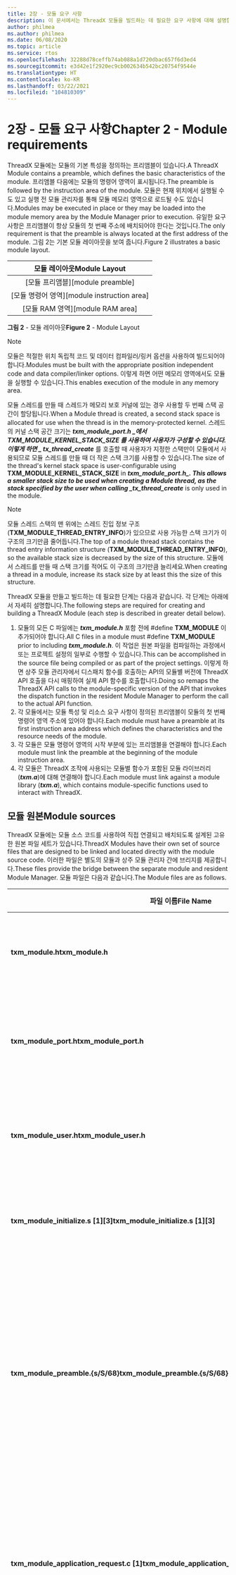 ```yaml
---
title: 2장 - 모듈 요구 사항
description: 이 문서에서는 ThreadX 모듈을 빌드하는 데 필요한 요구 사항에 대해 설명합니다.
author: philmea
ms.author: philmea
ms.date: 06/08/2020
ms.topic: article
ms.service: rtos
ms.openlocfilehash: 32288d78ceffb74ab088a1d720dbac657f6d3ed4
ms.sourcegitcommit: e3d42e1f2920ec9cb002634b542bc20754f9544e
ms.translationtype: HT
ms.contentlocale: ko-KR
ms.lasthandoff: 03/22/2021
ms.locfileid: "104810309"
---
```

# <a name="chapter-2---module-requirements"></a><span data-ttu-id="d5465-103">2장 - 모듈 요구 사항</span><span class="sxs-lookup"><span data-stu-id="d5465-103">Chapter 2 - Module requirements</span></span>

<span data-ttu-id="d5465-104">ThreadX 모듈에는 모듈의 기본 특성을 정의하는 프리앰블이 있습니다.</span><span class="sxs-lookup"><span data-stu-id="d5465-104">A ThreadX Module contains a preamble, which defines the basic characteristics of the module.</span></span> <span data-ttu-id="d5465-105">프리앰블 다음에는 모듈의 명령어 영역이 표시됩니다.</span><span class="sxs-lookup"><span data-stu-id="d5465-105">The preamble is followed by the instruction area of the module.</span></span> <span data-ttu-id="d5465-106">모듈은 현재 위치에서 실행될 수도 있고 실행 전 모듈 관리자를 통해 모듈 메모리 영역으로 로드될 수도 있습니다.</span><span class="sxs-lookup"><span data-stu-id="d5465-106">Modules may be executed in place or they may be loaded into the module memory area by the Module Manager prior to execution.</span></span> <span data-ttu-id="d5465-107">유일한 요구 사항은 프리앰블이 항상 모듈의 첫 번째 주소에 배치되어야 한다는 것입니다.</span><span class="sxs-lookup"><span data-stu-id="d5465-107">The only requirement is that the preamble is always located at the first address of the module.</span></span> <span data-ttu-id="d5465-108">그림 2는 기본 모듈 레이아웃을 보여 줍니다.</span><span class="sxs-lookup"><span data-stu-id="d5465-108">Figure 2 illustrates a basic module layout.</span></span>

| <span data-ttu-id="d5465-109">모듈 레이아웃</span><span class="sxs-lookup"><span data-stu-id="d5465-109">Module Layout</span></span> |
|:---:|
| <span data-ttu-id="d5465-110">\[모듈 프리앰블\]</span><span class="sxs-lookup"><span data-stu-id="d5465-110">\[module preamble\]</span></span>         |
| <span data-ttu-id="d5465-111">\[모듈 명령어 영역\]</span><span class="sxs-lookup"><span data-stu-id="d5465-111">\[module instruction area\]</span></span> |
| <span data-ttu-id="d5465-112">\[모듈 RAM 영역\]</span><span class="sxs-lookup"><span data-stu-id="d5465-112">\[module RAM area\]</span></span>         |

<span data-ttu-id="d5465-113">**그림 2** - 모듈 레이아웃</span><span class="sxs-lookup"><span data-stu-id="d5465-113">**Figure 2** - Module Layout</span></span>

> [!NOTE]
> <span data-ttu-id="d5465-114">모듈은 적절한 위치 독립적 코드 및 데이터 컴파일러/링커 옵션을 사용하여 빌드되어야 합니다.</span><span class="sxs-lookup"><span data-stu-id="d5465-114">Modules must be built with the appropriate position independent code and data compiler/linker options.</span></span> <span data-ttu-id="d5465-115">이렇게 하면 어떤 메모리 영역에서도 모듈을 실행할 수 있습니다.</span><span class="sxs-lookup"><span data-stu-id="d5465-115">This enables execution of the module in any memory area.</span></span>

<span data-ttu-id="d5465-116">모듈 스레드를 만들 때 스레드가 메모리 보호 커널에 있는 경우 사용할 두 번째 스택 공간이 할당됩니다.</span><span class="sxs-lookup"><span data-stu-id="d5465-116">When a Module thread is created, a second stack space is allocated for use when the thread is in the memory-protected kernel.</span></span> <span data-ttu-id="d5465-117">스레드의 커널 스택 공간 크기는 **_txm_module_port.h_ *_에서 **TXM_MODULE_KERNEL_STACK_SIZE** 를 사용하여 사용자가 구성할 수 있습니다. 이렇게 하면 _* _tx_thread_create_** 를 호출할 때 사용자가 지정한 스택만이 모듈에서 사용되므로 모듈 스레드를 만들 때 더 작은 스택 크기를 사용할 수 있습니다.</span><span class="sxs-lookup"><span data-stu-id="d5465-117">The size of the thread's kernel stack space is user-configurable using **TXM_MODULE_KERNEL_STACK_SIZE** in **_txm_module_port.h_*_. This allows a smaller stack size to be used when creating a Module thread, as the stack specified by the user when calling _*_tx_thread_create_** is only used in the module.</span></span>

> [!NOTE]
> <span data-ttu-id="d5465-118">모듈 스레드 스택의 맨 위에는 스레드 진입 정보 구조(**TXM_MODULE_THREAD_ENTRY_INFO**)가 있으므로 사용 가능한 스택 크기가 이 구조의 크기만큼 줄어듭니다.</span><span class="sxs-lookup"><span data-stu-id="d5465-118">The top of a module thread stack contains the thread entry information structure (**TXM_MODULE_THREAD_ENTRY_INFO**), so the available stack size is decreased by the size of this structure.</span></span> <span data-ttu-id="d5465-119">모듈에서 스레드를 만들 때 스택 크기를 적어도 이 구조의 크기만큼 늘리세요.</span><span class="sxs-lookup"><span data-stu-id="d5465-119">When creating a thread in a module, increase its stack size by at least this the size of this structure.</span></span>

<span data-ttu-id="d5465-120">ThreadX 모듈을 만들고 빌드하는 데 필요한 단계는 다음과 같습니다. 각 단계는 아래에서 자세히 설명합니다.</span><span class="sxs-lookup"><span data-stu-id="d5465-120">The following steps are required for creating and building a ThreadX Module (each step is described in greater detail below).</span></span>

1. <span data-ttu-id="d5465-121">모듈의 모든 C 파일에는 **_txm_module.h_** 포함 전에 #define **TXM_MODULE** 이 추가되어야 합니다.</span><span class="sxs-lookup"><span data-stu-id="d5465-121">All C files in a module must #define **TXM_MODULE** prior to including **_txm_module.h_**.</span></span> <span data-ttu-id="d5465-122">이 작업은 원본 파일을 컴파일하는 과정에서 또는 프로젝트 설정의 일부로 수행할 수 있습니다.</span><span class="sxs-lookup"><span data-stu-id="d5465-122">This can be accomplished in the source file being compiled or as part of the project settings.</span></span> <span data-ttu-id="d5465-123">이렇게 하면 상주 모듈 관리자에서 디스패치 함수를 호출하는 API의 모듈별 버전에 ThreadX API 호출을 다시 매핑하여 실제 API 함수를 호출합니다.</span><span class="sxs-lookup"><span data-stu-id="d5465-123">Doing so remaps the ThreadX API calls to the module-specific version of the API that invokes the dispatch function in the resident Module Manager to perform the call to the actual API function.</span></span>
2. <span data-ttu-id="d5465-124">각 모듈에서는 모듈 특성 및 리소스 요구 사항이 정의된 프리앰블이 모듈의 첫 번째 명령어 영역 주소에 있어야 합니다.</span><span class="sxs-lookup"><span data-stu-id="d5465-124">Each module must have a preamble at its first instruction area address which defines the characteristics and the resource needs of the module.</span></span>
3. <span data-ttu-id="d5465-125">각 모듈은 모듈 명령어 영역의 시작 부분에 있는 프리앰블을 연결해야 합니다.</span><span class="sxs-lookup"><span data-stu-id="d5465-125">Each module must link the preamble at the beginning of the module instruction area.</span></span>
4. <span data-ttu-id="d5465-126">각 모듈은 ThreadX 조작에 사용되는 모듈별 함수가 포함된 모듈 라이브러리(***txm.a***)에 대해 연결해야 합니다.</span><span class="sxs-lookup"><span data-stu-id="d5465-126">Each module must link against a module library (***txm.a***), which contains module-specific functions used to interact with ThreadX.</span></span>

## <a name="module-sources"></a><span data-ttu-id="d5465-127">모듈 원본</span><span class="sxs-lookup"><span data-stu-id="d5465-127">Module sources</span></span>

<span data-ttu-id="d5465-128">ThreadX 모듈에는 모듈 소스 코드를 사용하여 직접 연결되고 배치되도록 설계된 고유한 원본 파일 세트가 있습니다.</span><span class="sxs-lookup"><span data-stu-id="d5465-128">ThreadX Modules have their own set of source files that are designed to be linked and located directly with the module source code.</span></span> <span data-ttu-id="d5465-129">이러한 파일은 별도의 모듈과 상주 모듈 관리자 간에 브리지를 제공합니다.</span><span class="sxs-lookup"><span data-stu-id="d5465-129">These files provide the bridge between the separate module and resident Module Manager.</span></span> <span data-ttu-id="d5465-130">모듈 파일은 다음과 같습니다.</span><span class="sxs-lookup"><span data-stu-id="d5465-130">The Module files are as follows.</span></span>

| <span data-ttu-id="d5465-131">파일 이름</span><span class="sxs-lookup"><span data-stu-id="d5465-131">File Name</span></span> | <span data-ttu-id="d5465-132">콘텐츠</span><span class="sxs-lookup"><span data-stu-id="d5465-132">Contents</span></span> |
|---|---|
| <span data-ttu-id="d5465-133">**txm_module.h**</span><span class="sxs-lookup"><span data-stu-id="d5465-133">**txm_module.h**</span></span> | <span data-ttu-id="d5465-134">모듈 정보가 정의된 파일을 포함합니다.</span><span class="sxs-lookup"><span data-stu-id="d5465-134">Include file that defines module information.</span></span> |
| <span data-ttu-id="d5465-135">**txm_module_port.h**</span><span class="sxs-lookup"><span data-stu-id="d5465-135">**txm_module_port.h**</span></span> | <span data-ttu-id="d5465-136">포트별 모듈 정보가 정의된 파일을 포함합니다.</span><span class="sxs-lookup"><span data-stu-id="d5465-136">Include file that defines port-specific module information.</span></span> |
| <span data-ttu-id="d5465-137">**txm_module_user.h**</span><span class="sxs-lookup"><span data-stu-id="d5465-137">**txm_module_user.h**</span></span> | <span data-ttu-id="d5465-138">사용자가 사용자 지정할 수 있는 값을 정의합니다.</span><span class="sxs-lookup"><span data-stu-id="d5465-138">Defines and values the user can customize.</span></span> |
| <span data-ttu-id="d5465-139">**txm_module_initialize.s [1][3]**</span><span class="sxs-lookup"><span data-stu-id="d5465-139">**txm_module_initialize.s [1][3]**</span></span> | <span data-ttu-id="d5465-140">모듈을 시작하는 내장 함수를 호출합니다.</span><span class="sxs-lookup"><span data-stu-id="d5465-140">Calls intrinsic functions to startup module.</span></span> |
| <span data-ttu-id="d5465-141">**txm_module_preamble.\{s/S/68\}**</span><span class="sxs-lookup"><span data-stu-id="d5465-141">**txm_module_preamble.\{s/S/68\}**</span></span> | <span data-ttu-id="d5465-142">모듈 프리앰블 어셈블리 파일입니다.</span><span class="sxs-lookup"><span data-stu-id="d5465-142">Module preamble assembly file.</span></span> <span data-ttu-id="d5465-143">이 파일은 다양한 모듈별 특성을 정의하고 모듈 애플리케이션 코드와 연결됩니다.</span><span class="sxs-lookup"><span data-stu-id="d5465-143">This file defines various module-specific attributes and is linked with the module application code.</span></span> |
| <span data-ttu-id="d5465-144">**txm_module_application_request.c [1]**</span><span class="sxs-lookup"><span data-stu-id="d5465-144">**txm_module_application_request.c [1]**</span></span> | <span data-ttu-id="d5465-145">모듈 애플리케이션 요청 함수는 애플리케이션별 요청을 상주 코드로 송신합니다.</span><span class="sxs-lookup"><span data-stu-id="d5465-145">Module application request function sends an application-specific request to the resident code.</span></span> |
| <span data-ttu-id="d5465-146">**txm_module_callback_request_thread_entry.c&nbsp;[1]**</span><span class="sxs-lookup"><span data-stu-id="d5465-146">**txm_module_callback_request_thread_entry.c&nbsp;[1]**</span></span> | <span data-ttu-id="d5465-147">타이머 및 알림 콜백을 비롯하여 모듈에서 요청하는 콜백을 처리해야 하는 모듈 콜백 스레드입니다.</span><span class="sxs-lookup"><span data-stu-id="d5465-147">Module callback thread that is responsible for processing callbacks requested by the module, including timers and notification callbacks.</span></span> |
| <span data-ttu-id="d5465-148">**txm_\*.c [1][2]**</span><span class="sxs-lookup"><span data-stu-id="d5465-148">**txm_\*.c [1][2]**</span></span> | <span data-ttu-id="d5465-149">표준 ThreadX API 서비스로, 커널 디스패처를 호출합니다.</span><span class="sxs-lookup"><span data-stu-id="d5465-149">The standard ThreadX API services, these call the kernel dispatcher.</span></span>
| <span data-ttu-id="d5465-150">**txm_module_object_allocate.c [1]**</span><span class="sxs-lookup"><span data-stu-id="d5465-150">**txm_module_object_allocate.c [1]**</span></span> | <span data-ttu-id="d5465-151">관리자 메모리 풀에 배치된 모듈 개체용 메모리를 할당하는 모듈 함수입니다.</span><span class="sxs-lookup"><span data-stu-id="d5465-151">Module function to allocate memory for module objects located in the manager memory pool.</span></span> |
| <span data-ttu-id="d5465-152">**txm_module_object_deallocate.c [1]**</span><span class="sxs-lookup"><span data-stu-id="d5465-152">**txm_module_object_deallocate.c [1]**</span></span> | <span data-ttu-id="d5465-153">관리자 메모리 풀에 배치된 모듈 개체용 메모리를 할당 취소하는 모듈 함수입니다.</span><span class="sxs-lookup"><span data-stu-id="d5465-153">Module function to deallocate memory for module objects located in the manager memory pool.</span></span> |
| <span data-ttu-id="d5465-154">**txm_module_object_pointer_get.c [1]**</span><span class="sxs-lookup"><span data-stu-id="d5465-154">**txm_module_object_pointer_get.c [1]**</span></span> | <span data-ttu-id="d5465-155">시스템 개체에 대한 포인터를 검색하는 모듈 함수입니다.</span><span class="sxs-lookup"><span data-stu-id="d5465-155">Module function to retrieve a pointer to a system object.</span></span> |
| <span data-ttu-id="d5465-156">**txm_module_object_pointer_get_extended.c [1]**</span><span class="sxs-lookup"><span data-stu-id="d5465-156">**txm_module_object_pointer_get_extended.c [1]**</span></span> | <span data-ttu-id="d5465-157">시스템 개체에 대한 포인터인 이름 길이 보호를 검색하는 모듈 함수입니다.</span><span class="sxs-lookup"><span data-stu-id="d5465-157">Module function to retrieve a pointer to a system object, name length safety.</span></span> |
| <span data-ttu-id="d5465-158">**txm_module_thread_shell_entry.c [1]**</span><span class="sxs-lookup"><span data-stu-id="d5465-158">**txm_module_thread_shell_entry.c [1]**</span></span> | <span data-ttu-id="d5465-159">모듈 스레드 진입 함수입니다.</span><span class="sxs-lookup"><span data-stu-id="d5465-159">Module thread entry function.</span></span> |
| <span data-ttu-id="d5465-160">**txm_module_thread_system_suspend.c [1]**</span><span class="sxs-lookup"><span data-stu-id="d5465-160">**txm_module_thread_system_suspend.c [1]**</span></span> | <span data-ttu-id="d5465-161">스레드를 일시 중단하는 모듈 함수입니다.</span><span class="sxs-lookup"><span data-stu-id="d5465-161">Module function to suspend a thread.</span></span> |

<span data-ttu-id="d5465-162">**[1]** 라이브러리 **_txm.a_** 에 배치됩니다.</span><span class="sxs-lookup"><span data-stu-id="d5465-162">**[1]** Located in library **_txm.a_**.</span></span>

<span data-ttu-id="d5465-163">**[2]** 이러한 파일은 ThreadX API 파일과 이름이 동일하며, **tx_** 접두사가 아닌 **txm_** 접두사를 사용합니다.</span><span class="sxs-lookup"><span data-stu-id="d5465-163">**[2]** These files have the same name as the ThreadX API files, with **txm_** prefix instead of **tx_** prefix.</span></span>

<span data-ttu-id="d5465-164">**[3]** **txm_module_initialize.s** 파일은 ARM 도구를 사용하는 포트에만 사용됩니다.</span><span class="sxs-lookup"><span data-stu-id="d5465-164">**[3]** The **txm_module_initialize.s** file is only for ports using ARM tools.</span></span>

## <a name="module-preamble"></a><span data-ttu-id="d5465-165">모듈 프리앰블</span><span class="sxs-lookup"><span data-stu-id="d5465-165">Module preamble</span></span>

<span data-ttu-id="d5465-166">모듈 프리앰블은 모듈 특성 및 리소스를 정의합니다.</span><span class="sxs-lookup"><span data-stu-id="d5465-166">The Module Preamble defines characteristics and resources of the module.</span></span> <span data-ttu-id="d5465-167">초기 스레드 진입 함수, 스레드와 연결된 초기 메모리 영역 등의 정보가 프리앰블에 정의됩니다.</span><span class="sxs-lookup"><span data-stu-id="d5465-167">Information such as the initial thread entry function and the initial memory area associated with the thread are defined in the preamble.</span></span> <span data-ttu-id="d5465-168">포트별 프리앰블 예는 [부록](appendix.md)에 있습니다.</span><span class="sxs-lookup"><span data-stu-id="d5465-168">Port-specific preamble examples are in the [appendix](appendix.md).</span></span> <span data-ttu-id="d5465-169">그림 3은 제네릭 대상에 대한 ThreadX 모듈 프리앰블 예를 보여 줍니다. \*로 시작하는 줄은 일반적으로 애플리케이션에서 수정하는 값입니다.</span><span class="sxs-lookup"><span data-stu-id="d5465-169">Figure 3 shows an example ThreadX module preamble for a generic target (the lines starting with \* are values typically modified by the application):</span></span>

```c
    AREA Init, CODE, READONLY

    /* Define public symbols. */
    EXPORT __txm_module_preamble

    /* Define application-specific start/stop entry points for the module. */
    IMPORT demo_module_start

    /* Define common external refrences. */
    IMPORT _txm_module_thread_shell_entry
    IMPORT _txm_module_callback_request_thread_entry
    IMPORT |Image$$ER_RO$$Length|
    IMPORT |Image$$ER_RW$$Length|

__txm_module_preamble
    DCD     0x4D4F4455                                  ; Module ID
    DCD     0x6                                         ; Module Major Version
    DCD     0x1                                         ; Module Minor Version
    DCD     32                                          ; Module Preamble Size in 32-bit words
*   DCD     0x12345678                                  ; Module ID (application defined)
*   DCD     0x01000001                                  ; Module Properties where:
                                                        ; Bits 31-24: Compiler ID
                                                        ;   0 -> IAR
                                                        ;   1 -> ARM
                                                        ;   2 -> GNU
                                                        ;   Bits 23-1: Reserved
                                                        ;   Bit 0: 0 -> Privileged mode execution (no MMU protection)
                                                        ;          1 -> User mode execution (MMU protection)
    DCD     _txm_module_thread_shell_entry - . + .      ; Module Shell Entry Point
*   DCD     demo_module_start - . + .                   ; Module Start Thread Entry Point
    DCD     0                                           ; Module Stop Thread Entry Point
*   DCD     1                                           ; Module Start/Stop Thread Priority
*   DCD     2048                                        ; Module Start/Stop Thread Stack Size
    DCD     _txm_module_callback_request_thread_entry - . + . ; Module Callback Thread Entry
    DCD     1                                            ; Module Callback Thread Priority
    DCD     2048                                         ; Module Callback Thread Stack Size
    DCD     |Image$$ER_RO$$Length|                       ; Module Code Size
    DCD     |Image$$ER_RW$$Length|                       ; Module Data Size
    DCD     0                                            ; Reserved 0
    DCD     0                                            ; Reserved 1
    DCD     0                                            ; Reserved 2
    DCD     0                                            ; Reserved 3
    DCD     0                                            ; Reserved 4
    DCD     0                                            ; Reserved 5
    DCD     0                                            ; Reserved 6
    DCD     0                                            ; Reserved 7
    DCD     0                                            ; Reserved 8
    DCD     0                                            ; Reserved 9
    DCD     0                                            ; Reserved 10
    DCD     0                                            ; Reserved 11
    DCD     0                                            ; Reserved 12
    DCD     0                                            ; Reserved 13
    DCD     0                                            ; Reserved 14
    DCD     0                                            ; Reserved 15
    END
```

<span data-ttu-id="d5465-170">**그림 3**</span><span class="sxs-lookup"><span data-stu-id="d5465-170">**Figure 3**</span></span>

<span data-ttu-id="d5465-171">대부분의 경우 개발자는 모듈의 시작 스레드(오프셋 0x1C), 모듈 ID(오프셋 0x10), 시작/중지 스레드 우선 순위(오프셋 0x24), 시작/중지 스레드 스택 크기(오프셋 0x28)를 정의하기만 하면 됩니다.</span><span class="sxs-lookup"><span data-stu-id="d5465-171">In most cases, the developer only needs to define the module's starting thread (offset 0x1C), module ID (offset 0x10), start/stop thread priority (offset 0x24), and start/stop thread stack size (offset 0x28).</span></span> <span data-ttu-id="d5465-172">위의 데모에서는 모듈의 시작 스레드가 ***demo_module_start** _, 모듈 ID가 _*_0x12345678_*_, 시작 스레드의 우선 순위가 _*_1_\*_, 스택 크기가 _ \*_2048_\*\*바이트로 설정되었습니다.</span><span class="sxs-lookup"><span data-stu-id="d5465-172">The demonstration above is set up such that the starting thread of the module is ***demo_module_start** _, the module ID is _*_0x12345678_*_, and the starting thread has a priority of _*_1_*_, and a stack size of _ *_2048_** bytes.</span></span>

<span data-ttu-id="d5465-173">일부 애플리케이션은 모듈 관리자가 모듈을 중지할 때 실행되는 중지 스레드를 선택적으로 정의할 수 있습니다.</span><span class="sxs-lookup"><span data-stu-id="d5465-173">Some applications may optionally define a stopping thread, which is executed as the Module Manager stops the module.</span></span> <span data-ttu-id="d5465-174">또한 일부 애플리케이션은 다음과 같이 정의된 모듈 속성 필드를 활용할 수 있습니다.</span><span class="sxs-lookup"><span data-stu-id="d5465-174">In addition, some applications might utilize the Module Properties field, defined as follows.</span></span>

## <a name="module-properties-bit-map"></a><span data-ttu-id="d5465-175">모듈 속성 비트맵</span><span class="sxs-lookup"><span data-stu-id="d5465-175">Module properties bit map</span></span>

<span data-ttu-id="d5465-176">아래 테이블에서는 속성 비트맵의 예를 보여 줍니다.</span><span class="sxs-lookup"><span data-stu-id="d5465-176">The table below shows an example of the properties bit map.</span></span> <span data-ttu-id="d5465-177">포트별 속성 비트맵은 [부록](appendix.md)에 있습니다.</span><span class="sxs-lookup"><span data-stu-id="d5465-177">Port-specific properties bitmaps are in the [appendix](appendix.md).</span></span>

| <span data-ttu-id="d5465-178">bit</span><span class="sxs-lookup"><span data-stu-id="d5465-178">Bit</span></span> | <span data-ttu-id="d5465-179">값</span><span class="sxs-lookup"><span data-stu-id="d5465-179">Value</span></span> | <span data-ttu-id="d5465-180">의미</span><span class="sxs-lookup"><span data-stu-id="d5465-180">Meaning</span></span> |
|---|---|---|
| <span data-ttu-id="d5465-181">0</span><span class="sxs-lookup"><span data-stu-id="d5465-181">0</span></span> | <span data-ttu-id="d5465-182">0</span><span class="sxs-lookup"><span data-stu-id="d5465-182">0</span></span><br /><span data-ttu-id="d5465-183">1</span><span class="sxs-lookup"><span data-stu-id="d5465-183">1</span></span> | <span data-ttu-id="d5465-184">권한 있는 모드 실행</span><span class="sxs-lookup"><span data-stu-id="d5465-184">Privileged mode execution</span></span><br /><span data-ttu-id="d5465-185">사용자 모드 실행</span><span class="sxs-lookup"><span data-stu-id="d5465-185">User mode execution</span></span> |
| <span data-ttu-id="d5465-186">1</span><span class="sxs-lookup"><span data-stu-id="d5465-186">1</span></span> | <span data-ttu-id="d5465-187">0</span><span class="sxs-lookup"><span data-stu-id="d5465-187">0</span></span><br /><span data-ttu-id="d5465-188">1</span><span class="sxs-lookup"><span data-stu-id="d5465-188">1</span></span> | <span data-ttu-id="d5465-189">MPU 보호 없음</span><span class="sxs-lookup"><span data-stu-id="d5465-189">No MPU protection</span></span><br /><span data-ttu-id="d5465-190">MPU 보호(사용자 모드가 선택되어 있어야 함)</span><span class="sxs-lookup"><span data-stu-id="d5465-190">MPU protection (must have user mode selected)</span></span> |
| <span data-ttu-id="d5465-191">2</span><span class="sxs-lookup"><span data-stu-id="d5465-191">2</span></span> | <span data-ttu-id="d5465-192">0</span><span class="sxs-lookup"><span data-stu-id="d5465-192">0</span></span><br /><span data-ttu-id="d5465-193">1</span><span class="sxs-lookup"><span data-stu-id="d5465-193">1</span></span> | <span data-ttu-id="d5465-194">공유/외부 메모리 액세스 사용 안 함</span><span class="sxs-lookup"><span data-stu-id="d5465-194">Disable shared/external memory access</span></span><br /><span data-ttu-id="d5465-195">공유/외부 메모리 액세스 사용</span><span class="sxs-lookup"><span data-stu-id="d5465-195">Enable shared/external memory access</span></span> |
| <span data-ttu-id="d5465-196">[23-3]</span><span class="sxs-lookup"><span data-stu-id="d5465-196">[23-3]</span></span> | <span data-ttu-id="d5465-197">0</span><span class="sxs-lookup"><span data-stu-id="d5465-197">0</span></span> | <span data-ttu-id="d5465-198">예약됨</span><span class="sxs-lookup"><span data-stu-id="d5465-198">Reserved</span></span>
| <span data-ttu-id="d5465-199">[31-24]</span><span class="sxs-lookup"><span data-stu-id="d5465-199">[31-24]</span></span> | <br /><span data-ttu-id="d5465-200">0x01</span><span class="sxs-lookup"><span data-stu-id="d5465-200">0x01</span></span><br /><span data-ttu-id="d5465-201">0x02</span><span class="sxs-lookup"><span data-stu-id="d5465-201">0x02</span></span><br /><span data-ttu-id="d5465-202">0x03</span><span class="sxs-lookup"><span data-stu-id="d5465-202">0x03</span></span> | <span data-ttu-id="d5465-203">**컴파일러 ID**</span><span class="sxs-lookup"><span data-stu-id="d5465-203">**Compiler ID**</span></span><br /><span data-ttu-id="d5465-204">IAR</span><span class="sxs-lookup"><span data-stu-id="d5465-204">IAR</span></span><br /><span data-ttu-id="d5465-205">ARM</span><span class="sxs-lookup"><span data-stu-id="d5465-205">ARM</span></span><br /><span data-ttu-id="d5465-206">GNU</span><span class="sxs-lookup"><span data-stu-id="d5465-206">GNU</span></span> |


## <a name="module-linker-control-file"></a><span data-ttu-id="d5465-207">모듈 링커 제어 파일</span><span class="sxs-lookup"><span data-stu-id="d5465-207">Module linker control file</span></span>

<span data-ttu-id="d5465-208">모듈을 빌드하는 경우 다른 모든 코드 섹션 앞에 모듈 프리앰블을 배치해야 합니다.</span><span class="sxs-lookup"><span data-stu-id="d5465-208">When building a module, the module preamble must be placed before any other code section.</span></span> <span data-ttu-id="d5465-209">모듈은 위치 독립적 코드 및 데이터 섹션을 사용하여 빌드해야 합니다.</span><span class="sxs-lookup"><span data-stu-id="d5465-209">A module must be built with position-independent code and data sections.</span></span> <span data-ttu-id="d5465-210">포트별 링커 파일 예는 [부록](appendix.md)에 있습니다.</span><span class="sxs-lookup"><span data-stu-id="d5465-210">Port-specific example linker files are in the [appendix](appendix.md).</span></span>

## <a name="module-threadx-library"></a><span data-ttu-id="d5465-211">모듈 ThreadX 라이브러리</span><span class="sxs-lookup"><span data-stu-id="d5465-211">Module ThreadX library</span></span>

<span data-ttu-id="d5465-212">각 모듈은 모듈 중심의 특수 ThreadX 라이브러리에 대해 연결해야 합니다.</span><span class="sxs-lookup"><span data-stu-id="d5465-212">Each module must link against a special, module-centric ThreadX library.</span></span> <span data-ttu-id="d5465-213">이 라이브러리는 상주 코드의 ThreadX 서비스에 대한 액세스를 제공합니다.</span><span class="sxs-lookup"><span data-stu-id="d5465-213">This library provides access to ThreadX services in the resident code.</span></span> <span data-ttu-id="d5465-214">대부분의 액세스는 ***txm_\*.c*** 파일을 통해 수행됩니다.</span><span class="sxs-lookup"><span data-stu-id="d5465-214">Most of the access is accomplished via the ***txm_\*.c*** files.</span></span> <span data-ttu-id="d5465-215">다음은 ThreadX API 함수 **_tx_thread_relinquish_* _( _*_ \_txm_thread_relinquish.c\*\*\*\*에 있음)에 대한 모듈 액세스 호출의 예입니다.</span><span class="sxs-lookup"><span data-stu-id="d5465-215">The following is an example of the module access call for the ThreadX API function **_tx_thread_relinquish_* _ (in _*_\_txm_thread_relinquish.c\*\*\*\*).</span></span>

```c
(_txm_module_kernel_call_dispatcher)(TXM_THREAD_RELINQUISH_CALL, 0, 0, 0);
```

<span data-ttu-id="d5465-216">이 예에서는 모듈 관리자가 제공하는 함수 포인터를 사용하여 ***tx_thread_relinquish*** 서비스와 연결된 ID로 모듈 관리자 디스패치 함수를 호출합니다.</span><span class="sxs-lookup"><span data-stu-id="d5465-216">In this example, the function pointer supplied by the Module Manager is used to call the Module Manager dispatch function with the ID associated with the ***tx_thread_relinquish*** service.</span></span> <span data-ttu-id="d5465-217">이 서비스는 매개 변수를 사용하지 않습니다.</span><span class="sxs-lookup"><span data-stu-id="d5465-217">This service takes no parameters.</span></span>

## <a name="module-example"></a><span data-ttu-id="d5465-218">모듈 예</span><span class="sxs-lookup"><span data-stu-id="d5465-218">Module example</span></span>

<span data-ttu-id="d5465-219">다음은 모듈 형식의 표준 ThreadX 데모에 대한 예입니다.</span><span class="sxs-lookup"><span data-stu-id="d5465-219">The following is an example of the standard ThreadX demonstration in the form of a module.</span></span> <span data-ttu-id="d5465-220">표준 ThreadX 데모와 모듈 데모의 주요 차이점은 다음과 같습니다.</span><span class="sxs-lookup"><span data-stu-id="d5465-220">The main differences between the standard ThreadX demonstration and the module demonstration are.</span></span>

1. <span data-ttu-id="d5465-221">\***tx_api.h** _를 _ \*_txm_module.h_\*\*로 바꿉니다.</span><span class="sxs-lookup"><span data-stu-id="d5465-221">Replacement of ***tx_api.h** _ with _ *_txm_module.h_**</span></span>
2. <span data-ttu-id="d5465-222">**_txm_module.h_** 앞에 **#define TXM_MODULE** 을 추가합니다.</span><span class="sxs-lookup"><span data-stu-id="d5465-222">Addition of **#define TXM_MODULE** prior to **_txm_module.h_**</span></span>
3. <span data-ttu-id="d5465-223">\***main** _ 및 _ \*tx_application_define\*\*을 **_demo_module_start_** 로 바꿉니다.</span><span class="sxs-lookup"><span data-stu-id="d5465-223">Replacement of ***main** _ and _ *tx_application_define** with **_demo_module_start_**</span></span>
4. <span data-ttu-id="d5465-224">개체 자체가 아닌 ThreadX 개체를 가리키는 ‘포인터’를 선언합니다.</span><span class="sxs-lookup"><span data-stu-id="d5465-224">Declaring *pointers* to ThreadX objects rather than the objects themselves.</span></span>

```c
/* Specify that this is a module! */
#define TXM_MODULE

/* Include the ThreadX module header. */
#include "txm_module.h"

/* Define constants. */
#define DEMO_STACK_SIZE         1024
#define DEMO_BYTE_POOL_SIZE     9120
#define DEMO_BLOCK_POOL_SIZE    100
#define DEMO_QUEUE_SIZE         100

/* Define the pool space in the bss section of the module. ULONG is used to
   get word alignment. */
   
ULONG                   demo_module_pool_space[DEMO_BYTE_POOL_SIZE / 4];

/* Define the ThreadX object control block pointers. */

TX_THREAD               *thread_0;
TX_THREAD               *thread_1;
TX_THREAD               *thread_2;
TX_THREAD               *thread_3;
TX_THREAD               *thread_4;
TX_THREAD               *thread_5;
TX_THREAD               *thread_6;
TX_THREAD               *thread_7;
TX_QUEUE                *queue_0;
TX_SEMAPHORE            *semaphore_0;
TX_MUTEX                *mutex_0;
TX_EVENT_FLAGS_GROUP    *event_flags_0;
TX_BYTE_POOL            *byte_pool_0;
TX_BLOCK_POOL           *block_pool_0;


/* Define the counters used in the demo application. */
ULONG       thread_0_counter;
ULONG       thread_1_counter;
ULONG       thread_1_messages_sent;
ULONG       thread_2_counter;
ULONG       thread_2_messages_received;
ULONG       thread_3_counter;
ULONG       thread_4_counter;
ULONG       thread_5_counter;
ULONG       thread_6_counter;
ULONG       thread_7_counter;
ULONG       semaphore_0_puts;
ULONG       event_0_sets;
ULONG       queue_0_sends;

/* Define thread prototypes. */

void    thread_0_entry(ULONG thread_input);
void    thread_1_entry(ULONG thread_input);
void    thread_2_entry(ULONG thread_input);
void    thread_3_and_4_entry(ULONG thread_input);
void    thread_5_entry(ULONG thread_input);
void    thread_6_and_7_entry(ULONG thread_input);

/* Define notify functions. */

void semaphore_0_notify(TX_SEMAPHORE *semaphore_ptr)
{
    if (semaphore_ptr == semaphore_0)
        semaphore_0_puts++;
}


void event_0_notify(TX_EVENT_FLAGS_GROUP *event_flag_group_ptr)
{
    if (event_flag_group_ptr == event_flags_0)
        event_0_sets++;
}


void queue_0_notify(TX_QUEUE *queue_ptr)
{
    if (queue_ptr == queue_0)
        queue_0_sends++;
}

/* Define the module start function. */
void demo_module_start(ULONG id)
{
    CHAR *pointer;

    /* Allocate all the objects. In memory protection mode,
        modules cannot allocate control blocks within their
        own memory area so they cannot corrupt the resident
        portion of ThreadX by corrupting the control block(s). */
    txm_module_object_allocate(&thread_0, sizeof(TX_THREAD));
    txm_module_object_allocate(&thread_1, sizeof(TX_THREAD));
    txm_module_object_allocate(&thread_2, sizeof(TX_THREAD));
    txm_module_object_allocate(&thread_3, sizeof(TX_THREAD));
    txm_module_object_allocate(&thread_4, sizeof(TX_THREAD));
    txm_module_object_allocate(&thread_5, sizeof(TX_THREAD));
    txm_module_object_allocate(&thread_6, sizeof(TX_THREAD));
    txm_module_object_allocate(&thread_7, sizeof(TX_THREAD));
    txm_module_object_allocate(&queue_0, sizeof(TX_QUEUE));
    txm_module_object_allocate(&semaphore_0, sizeof(TX_SEMAPHORE));
    txm_module_object_allocate(&mutex_0, sizeof(TX_MUTEX));
    txm_module_object_allocate(&event_flags_0, sizeof(TX_EVENT_FLAGS_GROUP));
    txm_module_object_allocate(&byte_pool_0, sizeof(TX_BYTE_POOL));
    txm_module_object_allocate(&block_pool_0, sizeof(TX_BLOCK_POOL));

    /* Create a byte memory pool from which to allocate the thread stacks. */
    tx_byte_pool_create(byte_pool_0, "module byte pool 0",
        demo_module_pool_space, DEMO_BYTE_POOL_SIZE);

    /* Allocate the stack for thread 0. */
    tx_byte_allocate(byte_pool_0, (VOID **) &pointer,
        DEMO_STACK_SIZE, TX_NO_WAIT);

    /* Create thread 0. */
    tx_thread_create(thread_0, "module thread 0", thread_0_entry, 0,
        pointer, DEMO_STACK_SIZE,
        1, 1, TX_NO_TIME_SLICE, TX_AUTO_START);

    /* Allocate the stack for thread 1. */
    tx_byte_allocate(byte_pool_0, (VOID **) &pointer,
        DEMO_STACK_SIZE, TX_NO_WAIT);

    /* Create threads 1 and 2. These threads pass information through
        a ThreadX message queue. It is also interesting to note that
        these threads have a time slice. */
    tx_thread_create(thread_1, "module thread 1", thread_1_entry, 1,
        pointer, DEMO_STACK_SIZE,
        16, 16, 4, TX_AUTO_START);

    /* Allocate the stack and create thread 2. */
    tx_byte_allocate(byte_pool_0, (VOID **) &pointer,
        DEMO_STACK_SIZE, TX_NO_WAIT);
    tx_thread_create(thread_2, "module thread 2", thread_2_entry, 2,
        pointer, DEMO_STACK_SIZE,
        16, 16, 4, TX_AUTO_START);

    /* Allocate the stack for thread 3. */
    tx_byte_allocate(byte_pool_0, (VOID **) &pointer,
        DEMO_STACK_SIZE, TX_NO_WAIT);

    /* Create threads 3 and 4. These threads compete for a ThreadX
        counting semaphore. An interesting thing here is that both threads
        share the same instruction area. */
    tx_thread_create(thread_3, "module thread 3",
        thread_3_and_4_entry, 3,
        pointer, DEMO_STACK_SIZE,
        8, 8, TX_NO_TIME_SLICE, TX_AUTO_START);

    /* Allocate the stack and create thread 4. */
    tx_byte_allocate(byte_pool_0, (VOID **) &pointer,
        DEMO_STACK_SIZE, TX_NO_WAIT);
    tx_thread_create(thread_4, "module thread 4",
        thread_3_and_4_entry, 4,
        pointer, DEMO_STACK_SIZE,
        8, 8, TX_NO_TIME_SLICE, TX_AUTO_START);

    /* Allocate the stack for thread 5. */
    tx_byte_allocate(byte_pool_0, (VOID **) &pointer,
        DEMO_STACK_SIZE, TX_NO_WAIT);

    /* Create thread 5. This thread simply pends on an event flag which
        will be set by thread 0. */
    tx_thread_create(thread_5, "module thread 5", thread_5_entry, 5,
        pointer, DEMO_STACK_SIZE,
        4, 4, TX_NO_TIME_SLICE, TX_AUTO_START);

    /* Allocate the stack for thread 6. */
    tx_byte_allocate(byte_pool_0, (VOID **) &pointer,
        DEMO_STACK_SIZE, TX_NO_WAIT);

    /* Create threads 6 and 7. These threads compete for a ThreadX mutex. */
    tx_thread_create(thread_6, "module thread 6",
        thread_6_and_7_entry, 6,
        pointer, DEMO_STACK_SIZE,
        8, 8, TX_NO_TIME_SLICE, TX_AUTO_START);

    /* Allocate the stack and create thread 7. */
    tx_byte_allocate(byte_pool_0, (VOID **) &pointer,
        DEMO_STACK_SIZE, TX_NO_WAIT);
    tx_thread_create(thread_7, "module thread 7",
        thread_6_and_7_entry, 7,
        pointer, DEMO_STACK_SIZE,
        8, 8, TX_NO_TIME_SLICE, TX_AUTO_START);

    /* Allocate the message queue. */
    tx_byte_allocate(byte_pool_0, (VOID **) &pointer,
        DEMO_QUEUE_SIZE*sizeof(ULONG), TX_NO_WAIT);

    /* Create the message queue shared by threads 1 and 2. */
    tx_queue_create(queue_0, "module queue 0", TX_1_ULONG, pointer,
        DEMO_QUEUE_SIZE*sizeof(ULONG));

    /* Register queue send callback. */
    tx_queue_send_notify(queue_0, queue_0_notify);

    /* Create the semaphore used by threads 3 and 4. */
    tx_semaphore_create(semaphore_0, "module semaphore 0", 1);

    /* Register semaphore put callback. */
    tx_semaphore_put_notify(semaphore_0, semaphore_0_notify);

    /* Create the event flags group used by threads 1 and 5. */
    tx_event_flags_create(event_flags_0, "module event flags 0");

    /* Register event flag set callback. */
    tx_event_flags_set_notify(event_flags_0, event_0_notify);

    /* Create the mutex used by thread 6 and 7 without priority
        inheritance. */
    tx_mutex_create(mutex_0, "module mutex 0", TX_NO_INHERIT);

    /* Allocate the memory for a small block pool. */
    tx_byte_allocate(byte_pool_0, (VOID **) &pointer,
        DEMO_BLOCK_POOL_SIZE, TX_NO_WAIT);

    /* Create a block memory pool. */
    tx_block_pool_create(block_pool_0, "module block pool 0",
        sizeof(ULONG), pointer, DEMO_BLOCK_POOL_SIZE);

    /* Allocate a block. */
    tx_block_allocate(block_pool_0, (VOID **) &pointer,
        TX_NO_WAIT);

    /* Release the block back to the pool. */
    tx_block_release(pointer);

}

/* Define all the threads. */

void thread_0_entry(ULONG thread_input)
{
    UINT status;

    /* This thread simply sits in while-forever-sleep loop. */
    while(1)
    {
        /* Increment the thread counter. */
        thread_0_counter++;

        /* Sleep for 10 ticks. */
        tx_thread_sleep(10);

        /* Set event flag 0 to wake up thread 5. */
        status = tx_event_flags_set(event_flags_0, 0x1, TX_OR);

        /* Check status. */
        if (status != TX_SUCCESS)
            break;
    }
}

void thread_1_entry(ULONG thread_input)
{
    UINT status;

    /* This thread simply sends messages to a queue shared by
       thread 2. */
    while(1)
    {
        /* Increment the thread counter. */
        thread_1_counter++;

        /* Send message to queue 0. */
        status = tx_queue_send(queue_0, &thread_1_messages_sent,
            TX_WAIT_FOREVER);

        /* Check completion status. */
        if (status != TX_SUCCESS)
            break;

        /* Increment the message sent. */
        thread_1_messages_sent++;
    }
}

void thread_2_entry(ULONG thread_input)
{
    ULONG received_message;
    UINT status;

    /* This thread retrieves messages placed on the queue by thread 1. */
    while(1)
    {
        /* Increment the thread counter. */
        thread_2_counter++;

        /* Retrieve a message from the queue. */
        status = tx_queue_receive(queue_0, &received_message, TX_WAIT_FOREVER);

        /* Check completion status and make sure the message is what
           we expected. */
        if ((status != TX_SUCCESS) || (received_message != thread_2_messages_received))
            break;

        /* Otherwise, all is okay. Increment the received message count. */
        thread_2_messages_received++;
    }
}

void thread_3_and_4_entry(ULONG thread_input)
{
    UINT status;

    /* This function is executed from thread 3 and thread 4. As the loop
       below shows, these function compete for ownership of semaphore_0. */
    while(1)
    {
        /* Increment the thread counter. */
        if (thread_input == 3)
            thread_3_counter++;
        else
            thread_4_counter++;

        /* Get the semaphore with suspension. */
        status = tx_semaphore_get(semaphore_0, TX_WAIT_FOREVER);

        /* Check status. */
        if (status != TX_SUCCESS)
            break;

        /* Sleep for 2 ticks to hold the semaphore. */
        tx_thread_sleep(2);

        /* Release the semaphore. */
        status = tx_semaphore_put(semaphore_0);

        /* Check status. */
        if (status != TX_SUCCESS)
            break;
    }
}

void thread_5_entry(ULONG thread_input)
{
    UINT status;
    ULONG actual_flags;

    /* This thread simply waits for an event in a forever loop. */
    while(1)
    {
        /* Increment the thread counter. */
        thread_5_counter++;

        /* Wait for event flag 0. */
        status = tx_event_flags_get(event_flags_0, 0x1, TX_OR_CLEAR,
                                        &actual_flags, TX_WAIT_FOREVER);

        /* Check status. */
        if ((status != TX_SUCCESS) || (actual_flags != 0x1))
            break;
    }
}

void thread_6_and_7_entry(ULONG thread_input)
{
    UINT status;

    /* This function is executed from thread 6 and thread 7. As the loop
       below shows, these function compete for ownership of mutex_0. */
    while(1)
    {
        /* Increment the thread counter. */
        if (thread_input == 6)
            thread_6_counter++;
        else
            thread_7_counter++;

        /* Get the mutex with suspension. */
        status = tx_mutex_get(mutex_0, TX_WAIT_FOREVER);

        /* Check status. */
        if (status != TX_SUCCESS)
            break;

        /* Get the mutex again with suspension. This shows that an
           owning thread may retrieve the mutex it owns multiple times. */
        status = tx_mutex_get(mutex_0, TX_WAIT_FOREVER);

        /* Check status. */
        if (status != TX_SUCCESS)
            break;

        /* Sleep for 2 ticks to hold the mutex. */
        tx_thread_sleep(2);

        /* Release the mutex. */
        status = tx_mutex_put(mutex_0);

        /* Check status. */
        if (status != TX_SUCCESS)
            break;

        /* Release the mutex again. This will actually release ownership
           since it was obtained twice. */
        status = tx_mutex_put(mutex_0);

        /* Check status. */
        if (status != TX_SUCCESS)
            break;
    }
}
```

## <a name="building-modules"></a><span data-ttu-id="d5465-225">모듈 빌드</span><span class="sxs-lookup"><span data-stu-id="d5465-225">Building Modules</span></span>

<span data-ttu-id="d5465-226">모듈 빌드는 사용하는 도구 체인에 따라 달라집니다.</span><span class="sxs-lookup"><span data-stu-id="d5465-226">Building a module is dependent on the tool chain being used.</span></span> <span data-ttu-id="d5465-227">포트별 예는 [부록](appendix.md)을 참조하세요.</span><span class="sxs-lookup"><span data-stu-id="d5465-227">See [appendix](appendix.md) for port-specific examples.</span></span> <span data-ttu-id="d5465-228">모든 포트에 공통되는 작업은 다음과 같습니다.</span><span class="sxs-lookup"><span data-stu-id="d5465-228">Common activities to all ports include the following.</span></span>

- <span data-ttu-id="d5465-229">모듈 라이브러리 빌드</span><span class="sxs-lookup"><span data-stu-id="d5465-229">Building a module library</span></span>
- <span data-ttu-id="d5465-230">모듈 애플리케이션 빌드</span><span class="sxs-lookup"><span data-stu-id="d5465-230">Building the module application</span></span>

<span data-ttu-id="d5465-231">각 모듈에는 **txm_module_preamble**(해당 모듈용으로 특별히 설정됨) 및 모듈 라이브러리(예: **_txm.a_**)가 있어야 합니다.</span><span class="sxs-lookup"><span data-stu-id="d5465-231">Each module is required to have a **txm_module_preamble** (setup specifically for the module) and the module library (for example, **_txm.a_**).</span></span>
